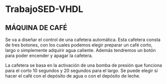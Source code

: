 # TrabajoSED-VHDL
## MÁQUINA DE CAFÉ
Se va a diseñar el control de una cafetera automática. 
Esta cafetera consta de tres botones, con los cuales podemos elegir preparar un café corto, largo o simplemente adquirir agua caliente.
Además tendremos un botón para poder encender y apagar la cafetera. 

La cafetera se basa en la activación de una bomba de presión que funciona para el corto 10 segundos y 20 segundos para el largo.
Se puede elegir si hacer el café con el depósito de agua o con el depósito de leche. 
